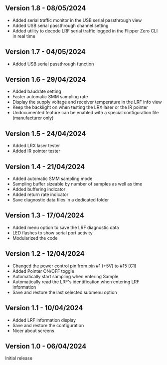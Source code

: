 ## Version 1.8 - 08/05/2024

- Added serial traffic monitor in the USB serial passthrough view
- Added USB serial passthrough channel setting
- Added utility to decode LRF serial traffic logged in the Flipper Zero CLI in real time

## Version 1.7 - 04/05/2024

- Added USB serial passthrough function

## Version 1.6 - 29/04/2024

- Added baudrate setting
- Faster automatic SMM sampling rate
- Display the supply voltage and receiver temperature in the LRF info view
- Keep the backlight on when testing the LRX laser or the IR pointer
- Undocumented feature can be enabled with a special configuration file (manufacturer only)

## Version 1.5 - 24/04/2024

- Added LRX laser tester
- Added IR pointer tester

## Version 1.4 - 21/04/2024

- Added automatic SMM sampling mode
- Sampling buffer sizeable by number of samples as well as time
- Added buffering indicator
- Added return rate indicator
- Save diagnostic data files in a dedicated folder

## Version 1.3 - 17/04/2024

- Added menu option to save the LRF diagnostic data
- LED flashes to show serial port activity
- Modularized the code

## Version 1.2 - 12/04/2024

- Changed the power control pin from pin #1 (+5V) to #15 (C1)
- Added Pointer ON/OFF toggle
- Automatically start sampling when entering Sample
- Automatically read the LRF's identification when entering LRF information
- Save and restore the last selected submenu option

## Version 1.1 - 10/04/2024

- Added LRF information display
- Save and restore the configuration
- Nicer about screens

## Version 1.0 - 06/04/2024

Initial release
